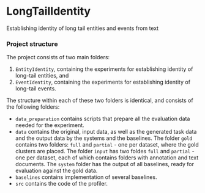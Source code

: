 # LongTailIdentity
Establishing identity of long tail entities and events from text 

### Project structure
The project consists of two main folders: 

1. `EntityIdentity`, containing the experiments for establishing identity of long-tail entities, and 
2. `EventIdentity`, containing the experiments for establishing identity of long-tail events.

The structure within each of these two folders is identical, and consists of the following folders:
* `data_preparation` contains scripts that prepare all the evaluation data needed for the experiment.
* `data` contains the original, input data, as well as the generated task data and the output data by the systems and the baselines. The folder `gold` contains two folders: `full` and `partial` - one per dataset, where the gold clusters are placed. The folder `input` has two foldes `full` and `partial` - one per dataset, each of which contains folders with annotation and text documents. The `system` folder has the output of all baselines, ready for evaluation against the gold data.
* `baselines` contains implementation of several baselines.
* `src` contains the code of the profiler.
